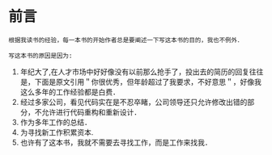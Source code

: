 # 前言

    根据我读书的经验，每一本书的开始作者总是要阐述一下写这本书的目的，我也不例外．

    写这本书的原因是因为:

1. 年纪大了,在人才市场中好好像没有以前那么抢手了，投出去的简历的回复往往是，下面是原文引用＂你很优秀，但年龄超过了我要求，不好意思＂，好像我这么多年的工作经验都是白费．
2. 经过多家公司，看见代码实在是不忍卒睹，公司领导还只允许修改出错的部分，不允许进行代码重构和重新设计．
3. 作为多年工作的总结．
4. 为寻找新工作积累资本.
5. 也许有了这本书，我就不需要去寻找工作，而是工作来找我．

